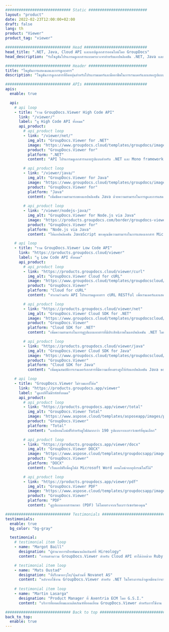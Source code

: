 ```yaml
---
############################# Static ##########################
layout: "product"
date: 2022-02-23T12:00:00+02:00
draft: false
lang: th
product: "Viewer"
product_tag: "viewer"

############################# Head ############################
head_title: ".NET, Java, Cloud API และแอปดูเอกสารออนไลน์โดย GroupDocs"
head_description: "รับโซลูชันโปรแกรมดูเอกสารแบบครบวงจรสำหรับแอปพลิเคชัน .NET, Java และ Cloud ดูรูปแบบเอกสารทั่วไปทางออนไลน์โดยใช้คุณสมบัติการลากและวางที่เรียบง่าย"

############################# Header ##########################
title: "โซลูชันการแสดงผลและการดูเอกสาร"
description: "โซลูชันการดูเอกสารที่ยืดหยุ่นสำหรับโปรแกรมเมอร์และมืออาชีพในการเรนเดอร์และแสดงรูปแบบไฟล์ที่ใช้กันอย่างแพร่หลายได้ทุกที่"

############################# APIs ############################
apis:
  enable: true

  api:
    # api loop
    - title: "รวม GroupDocs.Viewer High Code API"
      link: "/viewer/"
      label: "ดู High Code API ทั้งหมด"
      api_product:
        # api_product loop
        - link: "/viewer/net/"
          img_alt: "GroupDocs.Viewer for .NET"
          image: "https://www.groupdocs.cloud/templates/groupdocs/images/product-logos/groupdocs-viewer-net.png"
          product: "GroupDocs.Viewer for"
          platform: ".NET"
          content: "API โปรแกรมดูเอกสารหลายรูปแบบสำหรับ .NET และ Mono frameworks เพื่อแสดงรูปแบบไฟล์ยอดนิยมมากกว่า 190 รูปแบบจากภายในแอปพลิเคชันของคุณ"

        # api_product loop
        - link: "/viewer/java/"
          img_alt: "GroupDocs.Viewer for Java"
          image: "https://www.groupdocs.cloud/templates/groupdocs/images/product-logos/groupdocs-viewer-java.png"
          product: "GroupDocs.Viewer for"
          platform: "Java"
          content: "เพิ่มขีดความสามารถของแอปพลิเคชัน Java ด้วยความสามารถในการดูและการแสดงผลเอกสารเพื่อแสดงเอกสาร รูปภาพ และไดอะแกรมที่หลากหลาย"
        
        # api_product loop
        - link: "/viewer/nodejs-java/"
          img_alt: "GroupDocs.Viewer for Node.js via Java"
          image: "https://products.groupdocs.com/border/groupdocs-viewer-nodejs-java.svg"
          product: "GroupDocs.Viewer for"
          platform: "Node.js via Java"
          content: "ให้แอปพลิเคชัน JavaScript ของคุณมีความสามารถในการแสดงเอกสาร Microsoft Office ต่าง ๆ PDF และรูปภาพเพื่อประสบการณ์ผู้ใช้ที่น่าตื่นเต้น"

    # api loop
    - title: "รวม GroupDocs.Viewer Low Code API"
      link: "https://products.groupdocs.cloud/viewer"
      label: "ดู Low Code API ทั้งหมด"
      api_product:
        # api_product loop
        - link: "https://products.groupdocs.cloud/viewer/curl"
          img_alt: "GroupDocs.Viewer Cloud for cURL"
          image: "https://www.groupdocs.cloud/templates/groupdocscloud/images/sdk/272x272/groupdocs_viewer-for-curl.png"
          product: "GroupDocs.Viewer"
          platform: "Cloud for cURL"
          content: "ทำงานร่วมกับ API โปรแกรมดูเอกสาร cURL RESTful เพื่อเรนเดอร์และแสดง Microsoft Office, PDF และรูปแบบไฟล์ทั่วไปอื่นๆ ในแอปพลิเคชันของคุณอย่างรวดเร็ว"

        # api_product loop
        - link: "https://products.groupdocs.cloud/viewer/net"
          img_alt: "GroupDocs.Viewer Cloud SDK for .NET"
          image: "https://www.groupdocs.cloud/templates/groupdocscloud/images/sdk/272x272/groupdocs_viewer-for-net.png"
          product: "GroupDocs.Viewer"
          platform: "Cloud SDK for .NET"
          content: "เพิ่มความสามารถในการดูรูปแบบเอกสารที่มีประสิทธิภาพในแอปพลิเคชัน .NET โดยใช้ Cloud SDK สำหรับ .NET ดูเอกสารในรูปแบบ HTML, PDF หรือเป็นรูปภาพ"

        # api_product loop
        - link: "https://products.groupdocs.cloud/viewer/java"
          img_alt: "GroupDocs.Viewer Cloud SDK for Java"
          image: "https://www.groupdocs.cloud/templates/groupdocscloud/images/sdk/272x272/groupdocs_viewer-for-java.png"
          product: "GroupDocs.Viewer"
          platform: "Cloud SDK for Java"
          content: "เพิ่มคุณสมบัติการเรนเดอร์เอกสารที่มีความเที่ยงตรงสูงให้กับแอปพลิเคชัน Java ของคุณด้วย SDK โปรแกรมดูเอกสารที่ออกแบบมาเป็นพิเศษสำหรับ Java"

    # api loop
    - title: "GroupDocs.Viewer ไม่รวมแอปโค้ด" 
      link: "https://products.groupdocs.app/viewer"
      label: "ดูแอปที่ไม่มีรหัสทั้งหมด"
      api_product:
        # api_product loop
        - link: "https://products.groupdocs.app/viewer/total"
          img_alt: "GroupDocs.Viewer Total"
          image: "https://www.aspose.cloud/templates/asposeapp/images/products/logo/aspose_viewer-app.png"
          product: "GroupDocs.Viewer"
          platform: "Total"
          content: "แอปออนไลน์ฟรีสำหรับดูไฟล์มากกว่า 190 รูปแบบจากเบราว์เซอร์ที่คุณเลือก"

        # api_product loop
        - link: "https://products.groupdocs.app/viewer/docx"
          img_alt: "GroupDocs.Viewer DOCX"
          image: "https://www.aspose.cloud/templates/groupdocsapp/images/products/logo/groupdocs_words-app.png"
          product: "GroupDocs.Viewer"
          platform: "DOCX"
          content: "เว็บแอปฟรีเพื่อดูไฟล์ Microsoft Word ออนไลน์จากอุปกรณ์ใดก็ได้"

        # api_product loop
        - link: "https://products.groupdocs.app/viewer/pdf"
          img_alt: "GroupDocs.Viewer PDF"
          image: "https://www.aspose.cloud/templates/groupdocsapp/images/products/logo/groupdocs_pdf-app.png"
          product: "GroupDocs.Viewer"
          platform: "PDF"
          content: "ดูรูปแบบเอกสารพกพา (PDF) ได้โดยตรงจากเว็บเบราว์เซอร์ของคุณ"

############################# Testimonials ###############################
testimonials:
  enable: true
  bg_color: "bg-gray"

  testimonial:
    # testimonial item loop
    - name: "Margot Baill"
      designation: "ผู้อำนวยการฝ่ายพัฒนาผลิตภัณฑ์ที่ Hireology"
      content: "การผสานรวม GroupDocs.Viewer สำหรับ Cloud API ทำได้ง่ายด้วย Ruby SDK ที่ยอดเยี่ยม มีบริษัทไม่มากนักที่ยินดีร่วมงานกับเราในสิ่งที่เราต้องการ มันเป็นความร่วมมือที่ดี"

    # testimonial item loop
    - name: "Mats Oustad"
      designation: "ที่ปรึกษาอาวุโส/หุ้นส่วนที่ Novanet AS"
      content: "หลังจากใช้งาน GroupDocs.Viewer สำหรับ .NET ในโครงการแล้วดูเหมือนว่าจะทำงานได้ดีมาก ฉันได้ทดสอบกับเอกสารจำนวนมากและจนถึงตอนนี้ดีมาก ทุกสิ่งที่ฉันโยนลงไปนั้นแสดงผลได้อย่างสวยงามและดูดีพอๆ กับในโปรแกรมดู PDF หรือ MS Word"
              
    # testimonial item loop
    - name: "Martin Lasarga"
      designation: "Product Manager ที่ Axentria ECM โดย G.S.I."
      content: "บริการที่ยอดเยี่ยมและผลิตภัณฑ์ที่ยอดเยี่ยม GroupDocs.Viewer สำหรับการใช้งาน .NET ไม่สามารถแนะนำได้มากพอ"

############################# Back to top ###############################
back_to_top:
  enable: true
---
```

